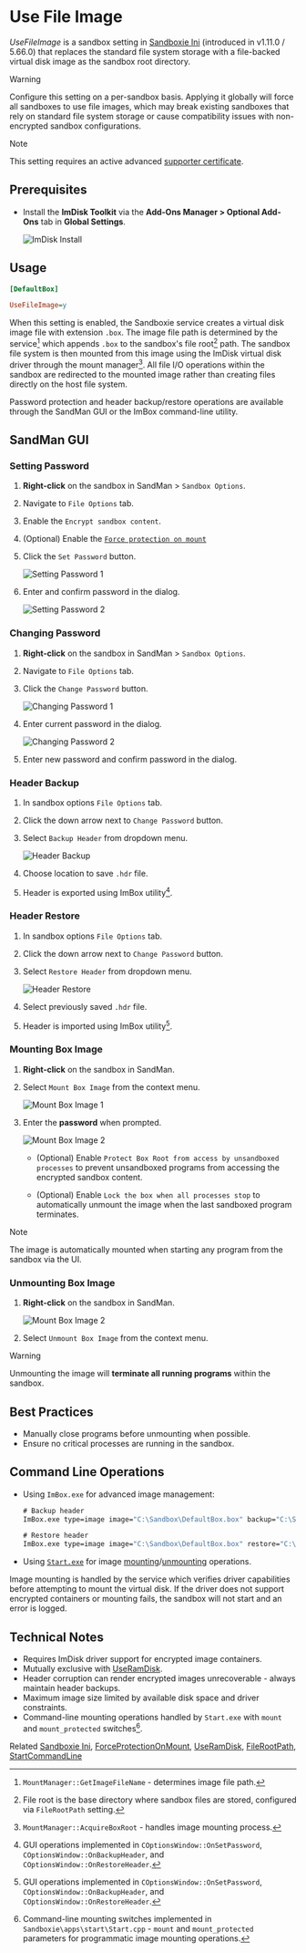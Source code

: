 # Use File Image

_UseFileImage_ is a sandbox setting in [Sandboxie Ini](SandboxieIni.md) (introduced in v1.11.0 / 5.66.0) that replaces the standard file system storage with a file-backed virtual disk image as the sandbox root directory.

> [!WARNING]
> Configure this setting on a per-sandbox basis. Applying it globally will force all sandboxes to use file images, which may break existing sandboxes that rely on standard file system storage or cause compatibility issues with non-encrypted sandbox configurations.

> [!NOTE]
> This setting requires an active advanced [supporter certificate](https://sandboxie-plus.com/supporter-certificate/).

## Prerequisites

- Install the **ImDisk Toolkit** via the **Add-Ons Manager > Optional Add-Ons** tab in **Global Settings**.

    ![ImDisk Install](../Media/UseRamDisk1.png)

## Usage

```ini
[DefaultBox]

UseFileImage=y
```

When this setting is enabled, the Sandboxie service creates a virtual disk image file with extension `.box`. The image file path is determined by the service[^1] which appends `.box` to the sandbox's file root[^2] path. The sandbox file system is then mounted from this image using the ImDisk virtual disk driver through the mount manager[^3]. All file I/O operations within the sandbox are redirected to the mounted image rather than creating files directly on the host file system.

<!--The image file supports optional encryption using AES, Serpent, or Twofish algorithms with XTS mode.-->Password protection and header backup/restore operations are available through the SandMan GUI or the ImBox command-line utility.

## SandMan GUI

### Setting Password

1. **Right-click** on the sandbox in SandMan > `Sandbox Options`.
2. Navigate to `File Options` tab.
3. Enable the `Encrypt sandbox content`.
4. (Optional) Enable the [`Force protection on mount`](ForceProtectionOnMount.md)
5. Click the `Set Password` button.

    ![Setting Password 1](../Media/UseFileImage1.png)

6. Enter and confirm password in the dialog.

    ![Setting Password 2](../Media/UseFileImage2.png)

### Changing Password

1. **Right-click** on the sandbox in SandMan > `Sandbox Options`.
2. Navigate to `File Options` tab.
3. Click the `Change Password` button.

    ![Changing Password 1](../Media/UseFileImage3.png)

4. Enter current password in the dialog.

    ![Changing Password 2](../Media/UseFileImage4.png)

5. Enter new password and confirm password in the dialog.

### Header Backup

1. In sandbox options `File Options` tab.
2. Click the down arrow next to `Change Password` button.
3. Select `Backup Header` from dropdown menu.

    ![Header Backup](../Media/UseFileImage3.png)

4. Choose location to save `.hdr` file.
5. Header is exported using ImBox utility[^4].

### Header Restore

1. In sandbox options `File Options` tab.
2. Click the down arrow next to `Change Password` button.
3. Select `Restore Header` from dropdown menu.

    ![Header Restore](../Media/UseFileImage3.png)

4. Select previously saved `.hdr` file.
5. Header is imported using ImBox utility[^4].

### Mounting Box Image

1. **Right-click** on the sandbox in SandMan.
2. Select `Mount Box Image` from the context menu.

    ![Mount Box Image 1](../Media/UseFileImage5.png)

3. Enter the **password** when prompted.

    ![Mount Box Image 2](../Media/UseFileImage6.png)
    
    - (Optional) Enable `Protect Box Root from access by unsandboxed processes` to prevent unsandboxed programs from accessing the encrypted sandbox content.
    
    - (Optional) Enable `Lock the box when all processes stop` to automatically unmount the image when the last sandboxed program terminates.

> [!NOTE]
> The image is automatically mounted when starting any program from the sandbox via the UI.

### Unmounting Box Image

1. **Right-click** on the sandbox in SandMan.

    ![Mount Box Image 2](../Media/UseFileImage7.png)

2. Select `Unmount Box Image` from the context menu.

> [!WARNING]
> Unmounting the image will **terminate all running programs** within the sandbox.

## Best Practices

- Manually close programs before unmounting when possible.
- Ensure no critical processes are running in the sandbox.

## Command Line Operations

- Using `ImBox.exe` for advanced image management:

  ```cmd
  # Backup header
  ImBox.exe type=image image="C:\Sandbox\DefaultBox.box" backup="C:\Sandbox\backup.hdr"
  
  # Restore header  
  ImBox.exe type=image image="C:\Sandbox\DefaultBox.box" restore="C:\Sandbox\backup.hdr"
  ```

- Using [`Start.exe`](StartCommandLine.md) for image [mounting](StartCommandLine.md#mount-box-images)/[unmounting](StartCommandLine.md#unmount-box-images) operations.

Image mounting is handled by the service which verifies driver capabilities before attempting to mount the virtual disk. If the driver does not support encrypted containers or mounting fails, the sandbox will not start and an error is logged.

## Technical Notes

- Requires ImDisk driver support for encrypted image containers.
- Mutually exclusive with [UseRamDisk](UseRamDisk.md).
- Header corruption can render encrypted images unrecoverable - always maintain header backups.
- Maximum image size limited by available disk space and driver constraints.
- Command-line mounting operations handled by `Start.exe` with `mount` and `mount_protected` switches[^5].

[^1]: `MountManager::GetImageFileName` - determines image file path.
[^2]: File root is the base directory where sandbox files are stored, configured via `FileRootPath` setting.
[^3]: `MountManager::AcquireBoxRoot` - handles image mounting process.
[^4]: GUI operations implemented in `COptionsWindow::OnSetPassword`, `COptionsWindow::OnBackupHeader`, and `COptionsWindow::OnRestoreHeader`.
[^5]: Command-line mounting switches implemented in `Sandboxie\apps\start\Start.cpp` - `mount` and `mount_protected` parameters for programmatic image mounting operations.

Related [Sandboxie Ini](SandboxieIni.md), [ForceProtectionOnMount](ForceProtectionOnMount.md), [UseRamDisk](UseRamDisk.md), [FileRootPath](FileRootPath.md), [StartCommandLine](StartCommandLine.md)